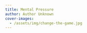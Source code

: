 ```yaml
---
title: Mental Pressure
author: Author Unknown
cover-images:
  - /assets/img/change-the-game.jpg
---
```



<!-- excerpt -->

